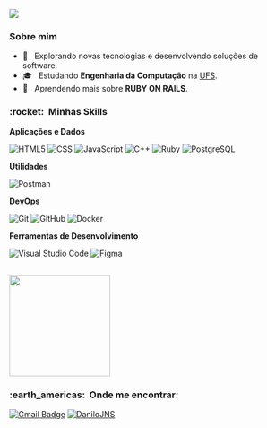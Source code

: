 ![](https://komarev.com/ghpvc/?username=DaniloJNS&color=006bed)

<h3> Sobre mim </h3>

- 🤔 &nbsp; Explorando novas tecnologias e desenvolvendo soluções de software.
- 🎓 &nbsp; Estudando **Engenharia da Computação** na <a href="https://www.ufs.br/">UFS</a>.
- 🌱 &nbsp; Aprendendo mais sobre **RUBY ON RAILS**.

<h3> :rocket: &nbsp;Minhas Skills </h3>

**Aplicações e Dados**

  ![HTML5](https://img.shields.io/badge/-HTML5-333333?style=flat&logo=HTML5)
  ![CSS](https://img.shields.io/badge/-CSS-333333?style=flat&logo=CSS3&logoColor=1572B6)
  ![JavaScript](https://img.shields.io/badge/-JavaScript-333333?style=flat&logo=javascript)
  ![C++](https://img.shields.io/badge/-C++-333333?style=flat&logo=C%2B%2B&logoColor=00599C)
  ![Ruby](https://img.shields.io/badge/-Ruby-333333?style=flat&logo=Ruby)
  ![PostgreSQL](https://img.shields.io/badge/-PostgreSQL-333333?style=flat&logo=postgresql)

**Utilidades**

  ![Postman](https://img.shields.io/badge/-Postman-333333?style=flat&logo=postman)

**DevOps**

  ![Git](https://img.shields.io/badge/-Git-333333?style=flat&logo=git)
  ![GitHub](https://img.shields.io/badge/-GitHub-333333?style=flat&logo=github)
  ![Docker](https://img.shields.io/badge/-Docker-333333?style=flat&logo=docker)

**Ferramentas de Desenvolvimento**

  ![Visual Studio Code](https://img.shields.io/badge/-Visual%20Studio%20Code-333333?style=flat&logo=visual-studio-code&logoColor=007ACC)
  ![Figma](https://img.shields.io/badge/-Figma-333333?style=flat&logo=figma&logoColor=007ACC)

<br/>

<a href="https://github.com/DaniloJNS">
  <img height="180em" src="https://github-readme-stats.vercel.app/api?username=DaniloJNS&theme=tokyonight&show_icons=false" />
</a>

<br/>

<h3> :earth_americas: &nbsp;Onde me encontrar: </h3> 

[![Gmail Badge](https://img.shields.io/badge/-dan.silva.13.zx@gmail.com-006bed?style=flat-square&logo=Gmail&logoColor=white&link=mailto:SEU-EMAIL)](mailto:dan.silva.13.zx@gmail.com)
[![DaniloJNS]( https://img.shields.io/github/followers/DaniloJNS?label=follow&style=social)](https://github.com/DaniloJNS)
